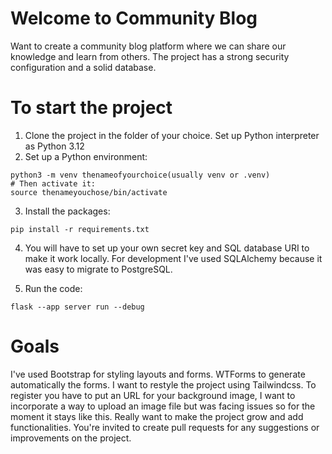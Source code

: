 # Welcome to Community Blog

Want to create a community blog platform where we can share our knowledge and learn from others. The project has a strong security configuration and a solid database.

# To start the project

1. Clone the project in the folder of your choice. Set up Python interpreter as Python 3.12
2. Set up a Python environment:

```
python3 -m venv thenameofyourchoice(usually venv or .venv)
# Then activate it:
source thenameyouchose/bin/activate
```

3. Install the packages:

```
pip install -r requirements.txt
```

4. You will have to set up your own secret key and SQL database URI to make it work locally. For development I've used SQLAlchemy because it was easy to migrate to PostgreSQL.

5. Run the code:

```
flask --app server run --debug
```

# Goals

I've used Bootstrap for styling layouts and forms. WTForms to generate automatically the forms.
I want to restyle the project using Tailwindcss.
To register you have to put an URL for your background image, I want to incorporate a way to upload an image file but was facing issues so for the moment it stays like this.
Really want to make the project grow and add functionalities.
You're invited to create pull requests for any suggestions or improvements on the project.
